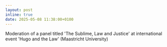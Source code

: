 ```yaml
---
layout: post
inline: true
date: 2025-05-08 11:38:00+0100
---
```


Moderation of a panel titled 'The Sublime, Law and Justice' at international event 'Hugo and the Law' (Maastricht University)
